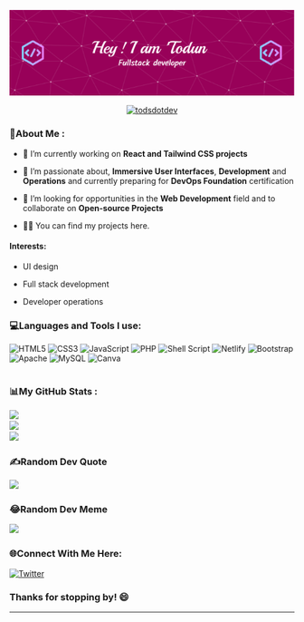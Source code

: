 <!--
**toduno/toduno** is a ✨ _special_ ✨ repository because its `README.md` (this file) appears on your GitHub profile.
-->

<div align='center'>
  
![Header](./github-header-image.png)

</div>

<p align="center"> <a href="https://twitter.com/todsdotdev" target="blank"><img src="https://img.shields.io/twitter/follow/todsdotdev?logo=twitter&style=for-the-badge" alt="todsdotdev" /></a> </p>


<h3 align='left'>💫About Me :</h3>

- 🔭 I’m currently working on **React and Tailwind CSS projects**

- 🌱 I’m passionate about, **Immersive User Interfaces**, **Development** and **Operations** and currently preparing for **DevOps Foundation** certification

- 👯 I’m looking for opportunities in the **Web Development** field and to collaborate on **Open-source Projects**

- 👨‍💻 You can find my projects here.


<h4 align='left'>Interests:</h4>

- UI design

- Full stack development

- Developer operations


<h3 align="left">💻Languages and Tools I use:</h3>

![HTML5](https://img.shields.io/badge/html5-%23E34F26.svg?style=plastic&logo=html5&logoColor=white) ![CSS3](https://img.shields.io/badge/css3-%231572B6.svg?style=plastic&logo=css3&logoColor=white) ![JavaScript](https://img.shields.io/badge/javascript-%23323330.svg?style=plastic&logo=javascript&logoColor=%23F7DF1E) ![PHP](https://img.shields.io/badge/php-%23777BB4.svg?style=plastic&logo=php&logoColor=white) ![Shell Script](https://img.shields.io/badge/shell_script-%23121011.svg?style=plastic&logo=gnu-bash&logoColor=white) ![Netlify](https://img.shields.io/badge/netlify-%23000000.svg?style=plastic&logo=netlify&logoColor=#00C7B7) ![Bootstrap](https://img.shields.io/badge/bootstrap-%23563D7C.svg?style=plastic&logo=bootstrap&logoColor=white) ![Apache](https://img.shields.io/badge/apache-%23D42029.svg?style=plastic&logo=apache&logoColor=white) ![MySQL](https://img.shields.io/badge/mysql-%2300f.svg?style=plastic&logo=mysql&logoColor=white) ![Canva](https://img.shields.io/badge/Canva-%2300C4CC.svg?style=plastic&logo=Canva&logoColor=white)


# <h3 align="left">📊My GitHub Stats : </h3>  
![](https://github-readme-stats.vercel.app/api?username=toduno&theme=radical&hide_border=false&include_all_commits=false&count_private=false)<br/>
![](https://github-readme-streak-stats.herokuapp.com/?user=toduno&theme=radical&hide_border=false)<br/>
![](https://github-readme-stats.vercel.app/api/top-langs/?username=toduno&theme=radical&hide_border=false&include_all_commits=false&count_private=false&layout=compact)


<!-- ## <h3>🏆My GitHub Trophies</h3>
![](https://github-profile-trophy.vercel.app/?username=toduno&theme=radical&no-frame=false&no-bg=false&margin-w=4) -->


### <h3>✍️Random Dev Quote</h3>
![](https://quotes-github-readme.vercel.app/api?type=horizontal&theme=radical)


### <h3>😂Random Dev Meme</h3>
<img src="https://random-memer.herokuapp.com/" width="512px"/>


<h3 align="left">🌐Connect With Me Here:</h3>
<p align="left">

[![Twitter](https://img.shields.io/badge/Twitter-%231DA1F2.svg?logo=Twitter&logoColor=white)](https://twitter.com/TodsDotDev)   
  
</p>

<h3>Thanks for stopping by! 😄</h3> 

<!--START_SECTION:activity-->
---
<!-- [![](https://visitcount.itsvg.in/api?id=toduno&icon=0&color=0)](https://visitcount.itsvg.in) -->
